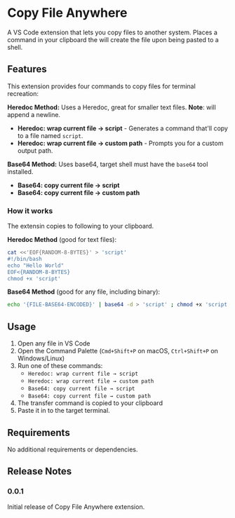 # Copy File Anywhere

A VS Code extension that lets you copy files to another system. Places a command in your clipboard the will create the file upon being pasted to a shell.

## Features

This extension provides four commands to copy files for terminal recreation:

**Heredoc Method:**
Uses a Heredoc, great for smaller text files. **Note**: will append a newline.
- **Heredoc: wrap current file → script** - Generates a command that'll copy to a file named `script`.
- **Heredoc: wrap current file → custom path** - Prompts you for a custom output path.

**Base64 Method:**
Uses base64, target shell must have the `base64` tool installed.
- **Base64: copy current file → script**
- **Base64: copy current file → custom path**

### How it works
The extensin copies to following to your clipboard.

**Heredoc Method** (good for text files):
```bash
cat <<'EOF{RANDOM-8-BYTES}' > 'script'
#!/bin/bash
echo "Hello World"
EOF<{RANDOM-8-BYTES}
chmod +x 'script'
```

**Base64 Method** (good for any file, including binary):
```bash
echo '{FILE-BASE64-ENCODED}' | base64 -d > 'script' ; chmod +x 'script'
```

## Usage

1. Open any file in VS Code
2. Open the Command Palette (`Cmd+Shift+P` on macOS, `Ctrl+Shift+P` on Windows/Linux)
3. Run one of these commands:
   - `Heredoc: wrap current file → script`
   - `Heredoc: wrap current file → custom path`
   - `Base64: copy current file → script`
   - `Base64: copy current file → custom path` 
4. The transfer command is copied to your clipboard
5. Paste it in to the target terminal.

## Requirements

No additional requirements or dependencies.

## Release Notes

### 0.0.1

Initial release of Copy File Anywhere extension.

